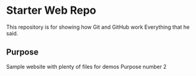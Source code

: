 # Starter Web Repo

This repository is for showing how Git and GitHub work
Everything that he said.

## Purpose

Sample website with plenty of files for demos
Purpose number 2
